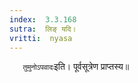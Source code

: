 ```yaml
---
index:  3.3.168
sutra:  लिङ् यदि।
vritti:  nyasa
---
```


`	तुमुनोऽपवादः`इति। पूर्वसूत्रेण प्राप्तस्य॥
